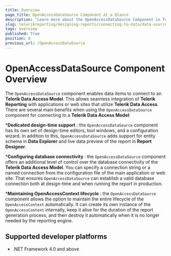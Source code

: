 ```yaml
---
title: Overview
page_title: OpenAccessDataSource Component at a Glance
description: "Learn more about the OpenAccessDataSource Component in Telerik Reporting and how to use it in your reports."
slug: telerikreporting/designing-reports/connecting-to-data/data-source-components/openaccessdatasource-component/overview
tags: overview
published: True
position: 0
previous_url: /OpenAccessDataSource
---
```


# OpenAccessDataSource Component Overview

The `OpenAccessDataSource` component enables data items to connect to an __Telerik Data Access Model__. This allows seamless integration of __Telerik Reporting__ with applications or web sites that utilize __Telerik Data Access__. There are several main benefits when using the `OpenAccessDataSource` component for connecting to a __Telerik Data Access Model__:

*__Dedicated design-time support__ : the `OpenAccessDataSource` component has its own set of design-time editors, tool windows, and a configuration wizard. In addition to this, `OpenAccessDataSource` adds support for entity schema in __Data Explorer__ and live data preview of the report in __Report Designer__.

*__Configuring database connectivity__ : the `OpenAccessDataSource` component offers an additional level of control over the database connectivity of the __Telerik Data Access Model__. You can specify a connection string or a named connection from the configuration file of the main application or web site. That ensures `OpenAccessDataSource` can establish a valid database connection both at design-time and when running the report in production.

*__Maintaining OpenAccessContext lifecycle__ : the `OpenAccessDataSource` component allows the option to maintain the entire lifecycle of the `OpenAccessContext` automatically. It can create its own instance of the `OpenAccessContext` internally, keep it alive for the duration of the report generation process, and then destroy it automatically when it is no longer needed by the reporting engine.

## Supported developer platforms

* .NET Framework 4.0 and above
